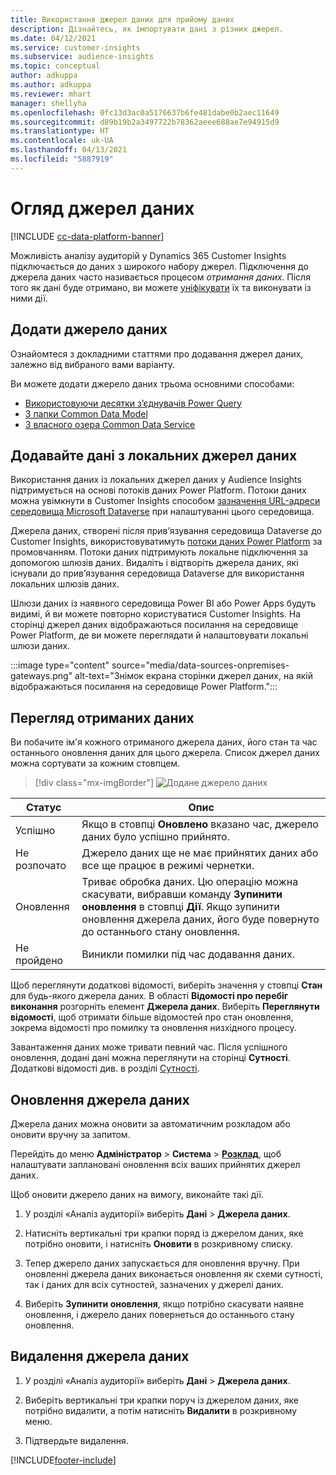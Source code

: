 ```yaml
---
title: Використання джерел даних для прийому даних
description: Дізнайтесь, як імпортувати дані з різних джерел.
ms.date: 04/12/2021
ms.service: customer-insights
ms.subservice: audience-insights
ms.topic: conceptual
author: adkuppa
ms.author: adkuppa
ms.reviewer: mhart
manager: shellyha
ms.openlocfilehash: 0fc13d3ac0a5176637b6fe481dabe0b2aec11649
ms.sourcegitcommit: d89b19b2a3497722b78362aeee688ae7e94915d9
ms.translationtype: HT
ms.contentlocale: uk-UA
ms.lasthandoff: 04/13/2021
ms.locfileid: "5887919"
---
```

# <a name="data-sources-overview"></a>Огляд джерел даних

[!INCLUDE [cc-data-platform-banner](../includes/cc-data-platform-banner.md)]

Можливість аналізу аудиторій у Dynamics 365 Customer Insights підключається до даних з широкого набору джерел. Підключення до джерела даних часто називається процесом *отримання даних*. Після того як дані буде отримано, ви можете [уніфікувати](data-unification.md) їх та виконувати із ними дії.

## <a name="add-a-data-source"></a>Додати джерело даних

Ознайомтеся з докладними статтями про додавання джерел даних, залежно від вибраного вами варіанту.

Ви можете додати джерело даних трьома основними способами:

- [Використовуючи десятки з’єднувачів Power Query](connect-power-query.md)
- [З папки Common Data Model](connect-common-data-model.md)
- [З власного озера Common Data Service](connect-common-data-service-lake.md)

## <a name="add-data-from-on-premises-data-sources"></a>Додавайте дані з локальних джерел даних

Використання даних із локальних джерел даних у Audience Insights підтримується на основі потоків даних Power Platform. Потоки даних можна увімкнути в Customer Insights способом [зазначення URL-адреси середовища Microsoft Dataverse](manage-environments.md#create-an-environment-in-an-existing-organization) при налаштуванні цього середовища.

Джерела даних, створені після прив’язування середовища Dataverse до Customer Insights, використовуватимуть [потоки даних Power Platform](/power-query/dataflows/overview-dataflows-across-power-platform-dynamics-365) за промовчанням. Потоки даних підтримують локальне підключення за допомогою шлюзів даних. Видаліть і відтворіть джерела даних, які існували до прив’язування середовища Dataverse для використання локальних шлюзів даних.

Шлюзи даних із наявного середовища Power BI або Power Apps будуть видимі, й ви можете повторно користуватися Customer Insights. На сторінці джерел даних відображаються посилання на середовище Power Platform, де ви можете переглядати й налаштовувати локальні шлюзи даних.

:::image type="content" source="media/data-sources-onpremises-gateways.png" alt-text="Знімок екрана сторінки джерел даних, на якій відображаються посилання на середовище Power Platform.":::

## <a name="review-ingested-data"></a>Перегляд отриманих даних

Ви побачите ім'я кожного отриманого джерела даних, його стан та час останнього оновлення даних для цього джерела. Список джерел даних можна сортувати за кожним стовпцем.

> [!div class="mx-imgBorder"]
> ![Додане джерело даних](media/configure-data-datasource-added.png "Додане джерело даних")

|Статус  |Опис  |
|---------|---------|
|Успішно   |Якщо в стовпці **Оновлено** вказано час, джерело даних було успішно прийнято.
|Не розпочато   |Джерело даних ще не має прийнятих даних або все ще працює в режимі чернетки.         |
|Оновлення    |Триває обробка даних. Цю операцію можна скасувати, вибравши команду **Зупинити оновлення** в стовпці **Дії**. Якщо зупинити оновлення джерела даних, його буде повернуто до останнього стану оновлення.       |
|Не пройдено     |Виникли помилки під час додавання даних.         |

Щоб переглянути додаткові відомості, виберіть значення у стовпці **Стан** для будь-якого джерела даних. В області **Відомості про перебіг виконання** розгорніть елемент **Джерела даних**. Виберіть **Переглянути відомості**, щоб отримати більше відомостей про стан оновлення, зокрема відомості про помилку та оновлення низхідного процесу.

Завантаження даних може тривати певний час. Після успішного оновлення, додані дані можна переглянути на сторінці **Сутності**. Додаткові відомості див. в розділі [Сутності](entities.md).

## <a name="refresh-a-data-source"></a>Оновлення джерела даних

Джерела даних можна оновити за автоматичним розкладом або оновити вручну за запитом. 

Перейдіть до меню **Адміністратор** > **Система** > [**Розклад**](system.md#schedule-tab), щоб налаштувати заплановані оновлення всіх ваших прийнятих джерел даних.

Щоб оновити джерело даних на вимогу, виконайте такі дії.

1. У розділі «Аналіз аудиторії» виберіть **Дані** > **Джерела даних**.

2. Натисніть вертикальні три крапки поряд із джерелом даних, яке потрібно оновити, і натисніть **Оновити** в розкривному списку.

3. Тепер джерело даних запускається для оновлення вручну. При оновленні джерела даних виконається оновлення як схеми сутності, так і даних для всіх сутностей, зазначених у джерелі даних.

4. Виберіть **Зупинити оновлення**, якщо потрібно скасувати наявне оновлення, і джерело даних повернеться до останнього стану оновлення.

## <a name="delete-a-data-source"></a>Видалення джерела даних

1. У розділі «Аналіз аудиторії» виберіть **Дані** > **Джерела даних**.

2. Виберіть вертикальні три крапки поруч із джерелом даних, яке потрібно видалити, а потім натисніть **Видалити** в розкривному меню.

3. Підтвердьте видалення.


[!INCLUDE[footer-include](../includes/footer-banner.md)]
